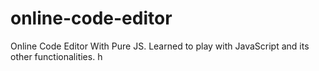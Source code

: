 # online-code-editor
Online Code Editor With Pure JS.
Learned to play with JavaScript and its other functionalities.
h 
